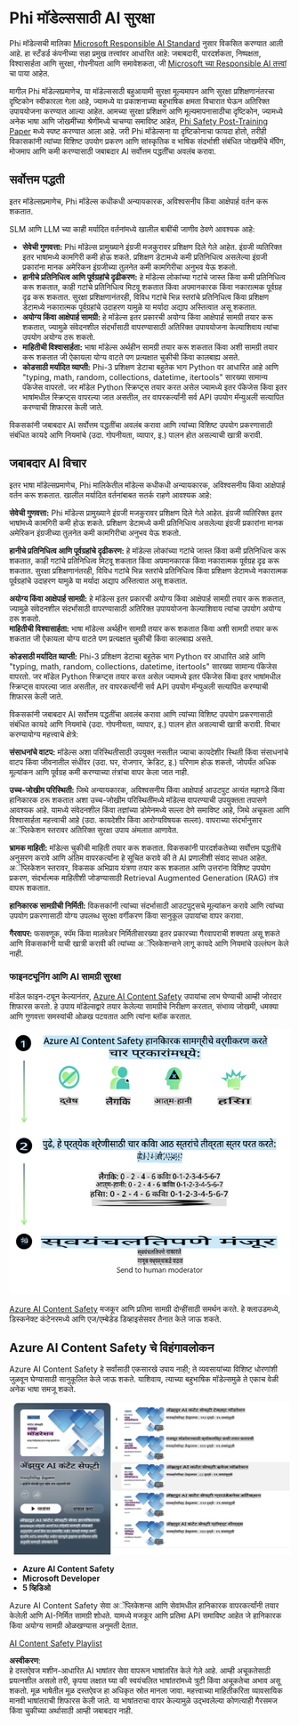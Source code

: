 # Phi मॉडेल्ससाठी AI सुरक्षा
Phi मॉडेल्सची मालिका [Microsoft Responsible AI Standard](https://query.prod.cms.rt.microsoft.com/cms/api/am/binary/RE5cmFl) नुसार विकसित करण्यात आली आहे. हा स्टँडर्ड कंपनीच्या सहा प्रमुख तत्त्वांवर आधारित आहे: जबाबदारी, पारदर्शकता, निष्पक्षता, विश्वासार्हता आणि सुरक्षा, गोपनीयता आणि समावेशकता, जी [Microsoft च्या Responsible AI तत्त्वां](https://www.microsoft.com/ai/responsible-ai) चा पाया आहेत.

मागील Phi मॉडेल्सप्रमाणेच, या मॉडेल्ससाठी बहुआयामी सुरक्षा मूल्यमापन आणि सुरक्षा प्रशिक्षणानंतरचा दृष्टिकोन स्वीकारला गेला आहे, ज्यामध्ये या प्रकाशनाच्या बहुभाषिक क्षमता विचारात घेऊन अतिरिक्त उपाययोजना करण्यात आल्या आहेत. आमच्या सुरक्षा प्रशिक्षण आणि मूल्यमापनासाठीचा दृष्टिकोन, ज्यामध्ये अनेक भाषा आणि जोखमींच्या श्रेणींमध्ये चाचण्या समाविष्ट आहेत, [Phi Safety Post-Training Paper](https://arxiv.org/abs/2407.13833) मध्ये स्पष्ट करण्यात आला आहे. जरी Phi मॉडेल्सना या दृष्टिकोनाचा फायदा होतो, तरीही विकासकांनी त्यांच्या विशिष्ट उपयोग प्रकरण आणि सांस्कृतिक व भाषिक संदर्भाशी संबंधित जोखमींचे मॅपिंग, मोजमाप आणि कमी करण्यासाठी जबाबदार AI सर्वोत्तम पद्धतींचा अवलंब करावा.

## सर्वोत्तम पद्धती

इतर मॉडेल्सप्रमाणेच, Phi मॉडेल्स कधीकधी अन्यायकारक, अविश्वसनीय किंवा आक्षेपार्ह वर्तन करू शकतात.

SLM आणि LLM च्या काही मर्यादित वर्तनांमध्ये खालील बाबींची जाणीव ठेवणे आवश्यक आहे:

- **सेवेची गुणवत्ता:** Phi मॉडेल्स प्रामुख्याने इंग्रजी मजकुरावर प्रशिक्षण दिले गेले आहेत. इंग्रजी व्यतिरिक्त इतर भाषांमध्ये कामगिरी कमी होऊ शकते. प्रशिक्षण डेटामध्ये कमी प्रतिनिधित्व असलेल्या इंग्रजी प्रकारांना मानक अमेरिकन इंग्रजीच्या तुलनेत कमी कामगिरीचा अनुभव येऊ शकतो.
- **हानीचे प्रतिनिधित्व आणि पूर्वग्रहांचे दृढीकरण:** हे मॉडेल्स लोकांच्या गटांचे जास्त किंवा कमी प्रतिनिधित्व करू शकतात, काही गटांचे प्रतिनिधित्व मिटवू शकतात किंवा अपमानकारक किंवा नकारात्मक पूर्वग्रह दृढ करू शकतात. सुरक्षा प्रशिक्षणानंतरही, विविध गटांचे भिन्न स्तरांचे प्रतिनिधित्व किंवा प्रशिक्षण डेटामध्ये नकारात्मक पूर्वग्रहांचे उदाहरण यामुळे या मर्यादा अद्याप अस्तित्वात असू शकतात.
- **अयोग्य किंवा आक्षेपार्ह सामग्री:** हे मॉडेल्स इतर प्रकारची अयोग्य किंवा आक्षेपार्ह सामग्री तयार करू शकतात, ज्यामुळे संवेदनशील संदर्भांसाठी वापरण्यासाठी अतिरिक्त उपाययोजना केल्याशिवाय त्यांचा उपयोग अयोग्य ठरू शकतो.
- **माहितीची विश्वासार्हता:** भाषा मॉडेल्स अर्थहीन सामग्री तयार करू शकतात किंवा अशी सामग्री तयार करू शकतात जी ऐकायला योग्य वाटते पण प्रत्यक्षात चुकीची किंवा कालबाह्य असते.
- **कोडसाठी मर्यादित व्याप्ती:** Phi-3 प्रशिक्षण डेटाचा बहुतेक भाग Python वर आधारित आहे आणि "typing, math, random, collections, datetime, itertools" सारख्या सामान्य पॅकेजेस वापरतो. जर मॉडेल Python स्क्रिप्ट्स तयार करत असेल ज्यामध्ये इतर पॅकेजेस किंवा इतर भाषांमधील स्क्रिप्ट्स वापरल्या जात असतील, तर वापरकर्त्यांनी सर्व API उपयोग मॅन्युअली सत्यापित करण्याची शिफारस केली जाते.

विकसकांनी जबाबदार AI सर्वोत्तम पद्धतींचा अवलंब करावा आणि त्यांच्या विशिष्ट उपयोग प्रकरणासाठी संबंधित कायदे आणि नियमांचे (उदा. गोपनीयता, व्यापार, इ.) पालन होत असल्याची खात्री करावी.

## जबाबदार AI विचार

इतर भाषा मॉडेल्सप्रमाणेच, Phi मालिकेतील मॉडेल्स कधीकधी अन्यायकारक, अविश्वसनीय किंवा आक्षेपार्ह वर्तन करू शकतात. खालील मर्यादित वर्तनांबाबत सतर्क राहणे आवश्यक आहे:

**सेवेची गुणवत्ता:** Phi मॉडेल्स प्रामुख्याने इंग्रजी मजकुरावर प्रशिक्षण दिले गेले आहेत. इंग्रजी व्यतिरिक्त इतर भाषांमध्ये कामगिरी कमी होऊ शकते. प्रशिक्षण डेटामध्ये कमी प्रतिनिधित्व असलेल्या इंग्रजी प्रकारांना मानक अमेरिकन इंग्रजीच्या तुलनेत कमी कामगिरीचा अनुभव येऊ शकतो.

**हानीचे प्रतिनिधित्व आणि पूर्वग्रहांचे दृढीकरण:** हे मॉडेल्स लोकांच्या गटांचे जास्त किंवा कमी प्रतिनिधित्व करू शकतात, काही गटांचे प्रतिनिधित्व मिटवू शकतात किंवा अपमानकारक किंवा नकारात्मक पूर्वग्रह दृढ करू शकतात. सुरक्षा प्रशिक्षणानंतरही, विविध गटांचे भिन्न स्तरांचे प्रतिनिधित्व किंवा प्रशिक्षण डेटामध्ये नकारात्मक पूर्वग्रहांचे उदाहरण यामुळे या मर्यादा अद्याप अस्तित्वात असू शकतात.

**अयोग्य किंवा आक्षेपार्ह सामग्री:** हे मॉडेल्स इतर प्रकारची अयोग्य किंवा आक्षेपार्ह सामग्री तयार करू शकतात, ज्यामुळे संवेदनशील संदर्भांसाठी वापरण्यासाठी अतिरिक्त उपाययोजना केल्याशिवाय त्यांचा उपयोग अयोग्य ठरू शकतो.  
**माहितीची विश्वासार्हता:** भाषा मॉडेल्स अर्थहीन सामग्री तयार करू शकतात किंवा अशी सामग्री तयार करू शकतात जी ऐकायला योग्य वाटते पण प्रत्यक्षात चुकीची किंवा कालबाह्य असते.

**कोडसाठी मर्यादित व्याप्ती:** Phi-3 प्रशिक्षण डेटाचा बहुतेक भाग Python वर आधारित आहे आणि "typing, math, random, collections, datetime, itertools" सारख्या सामान्य पॅकेजेस वापरतो. जर मॉडेल Python स्क्रिप्ट्स तयार करत असेल ज्यामध्ये इतर पॅकेजेस किंवा इतर भाषांमधील स्क्रिप्ट्स वापरल्या जात असतील, तर वापरकर्त्यांनी सर्व API उपयोग मॅन्युअली सत्यापित करण्याची शिफारस केली जाते.

विकसकांनी जबाबदार AI सर्वोत्तम पद्धतींचा अवलंब करावा आणि त्यांच्या विशिष्ट उपयोग प्रकरणासाठी संबंधित कायदे आणि नियमांचे (उदा. गोपनीयता, व्यापार, इ.) पालन होत असल्याची खात्री करावी. विचार करण्यायोग्य महत्त्वाचे क्षेत्रे:

**संसाधनांचे वाटप:** मॉडेल्स अशा परिस्थितीसाठी उपयुक्त नसतील ज्याचा कायदेशीर स्थिती किंवा संसाधनांचे वाटप किंवा जीवनातील संधींवर (उदा. घर, रोजगार, क्रेडिट, इ.) परिणाम होऊ शकतो, जोपर्यंत अधिक मूल्यांकन आणि पूर्वग्रह कमी करण्याच्या तंत्रांचा वापर केला जात नाही.

**उच्च-जोखीम परिस्थिती:** जिथे अन्यायकारक, अविश्वसनीय किंवा आक्षेपार्ह आउटपुट अत्यंत महागडे किंवा हानिकारक ठरू शकतात अशा उच्च-जोखीम परिस्थितींमध्ये मॉडेल्स वापरण्याची उपयुक्तता तपासणे आवश्यक आहे. यामध्ये संवेदनशील किंवा तज्ञांच्या डोमेनमध्ये सल्ला देणे समाविष्ट आहे, जिथे अचूकता आणि विश्वासार्हता महत्त्वाची आहे (उदा. कायदेशीर किंवा आरोग्यविषयक सल्ला). वापराच्या संदर्भानुसार अॅप्लिकेशन स्तरावर अतिरिक्त सुरक्षा उपाय अंमलात आणावेत.

**भ्रामक माहिती:** मॉडेल्स चुकीची माहिती तयार करू शकतात. विकसकांनी पारदर्शकतेच्या सर्वोत्तम पद्धतींचे अनुसरण करावे आणि अंतिम वापरकर्त्यांना हे सूचित करावे की ते AI प्रणालीशी संवाद साधत आहेत. अॅप्लिकेशन स्तरावर, विकसक अभिप्राय यंत्रणा तयार करू शकतात आणि उत्तरांना विशिष्ट उपयोग प्रकरण, संदर्भात्मक माहितीशी जोडण्यासाठी Retrieval Augmented Generation (RAG) तंत्र वापरू शकतात.

**हानिकारक सामग्रीची निर्मिती:** विकसकांनी त्यांच्या संदर्भासाठी आउटपुट्सचे मूल्यांकन करावे आणि त्यांच्या उपयोग प्रकरणासाठी योग्य उपलब्ध सुरक्षा वर्गीकरण किंवा सानुकूल उपायांचा वापर करावा.

**गैरवापर:** फसवणूक, स्पॅम किंवा मालवेअर निर्मितीसारख्या इतर प्रकारच्या गैरवापराची शक्यता असू शकते आणि विकसकांनी याची खात्री करावी की त्यांच्या अॅप्लिकेशन्सने लागू कायदे आणि नियमांचे उल्लंघन केले नाही.

### फाइनट्यूनिंग आणि AI सामग्री सुरक्षा

मॉडेल फाइन-ट्यून केल्यानंतर, [Azure AI Content Safety](https://learn.microsoft.com/azure/ai-services/content-safety/overview) उपायांचा लाभ घेण्याची आम्ही जोरदार शिफारस करतो. हे उपाय मॉडेल्सद्वारे तयार केलेल्या सामग्रीचे निरीक्षण करतात, संभाव्य जोखमी, धमक्या आणि गुणवत्ता समस्यांची ओळख पटवतात आणि त्यांना ब्लॉक करतात.

![Phi3AISafety](../../../../../translated_images/01.phi3aisafety.b950fac78d0cda701abf8181b3cfdabf328f70d0d5c096d5ebf842a2db62615f.mr.png)

[Azure AI Content Safety](https://learn.microsoft.com/azure/ai-services/content-safety/overview) मजकूर आणि प्रतिमा सामग्री दोन्हींसाठी समर्थन करते. हे क्लाउडमध्ये, डिस्कनेक्ट कंटेनरमध्ये आणि एज/एम्बेडेड डिव्हाइसेसवर तैनात केले जाऊ शकते.

## Azure AI Content Safety चे विहंगावलोकन

Azure AI Content Safety हे सर्वांसाठी एकसारखे उपाय नाही; ते व्यवसायांच्या विशिष्ट धोरणांशी जुळवून घेण्यासाठी सानुकूलित केले जाऊ शकते. याशिवाय, त्याच्या बहुभाषिक मॉडेल्समुळे ते एकाच वेळी अनेक भाषा समजू शकते.

![AIContentSafety](../../../../../translated_images/01.AIcontentsafety.da9a83e9538e688418877be04138e05621b0ab1222565ac2761e28677a59fdb4.mr.png)

- **Azure AI Content Safety**
- **Microsoft Developer**
- **5 व्हिडिओ**

Azure AI Content Safety सेवा अॅप्लिकेशन्स आणि सेवांमधील हानिकारक वापरकर्त्यांनी तयार केलेली आणि AI-निर्मित सामग्री शोधते. यामध्ये मजकूर आणि प्रतिमा API समाविष्ट आहेत जे हानिकारक किंवा अयोग्य सामग्री ओळखण्यास अनुमती देतात.

[AI Content Safety Playlist](https://www.youtube.com/playlist?list=PLlrxD0HtieHjaQ9bJjyp1T7FeCbmVcPkQ)

**अस्वीकरण**:  
हे दस्तऐवज मशीन-आधारित AI भाषांतर सेवा वापरून भाषांतरित केले गेले आहे. आम्ही अचूकतेसाठी प्रयत्नशील असलो तरी, कृपया लक्षात घ्या की स्वयंचलित भाषांतरांमध्ये त्रुटी किंवा अचूकतेचा अभाव असू शकतो. मूळ भाषेतील मूळ दस्तऐवज हा अधिकृत स्रोत मानला जावा. महत्त्वाच्या माहितीकरिता व्यावसायिक मानवी भाषांतराची शिफारस केली जाते. या भाषांतराचा वापर केल्यामुळे उद्भवलेल्या कोणत्याही गैरसमज किंवा चुकीच्या अर्थासाठी आम्ही जबाबदार नाही.